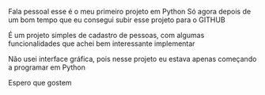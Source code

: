 Fala pessoal esse é o meu primeiro projeto em Python
Só agora depois de um bom tempo que eu consegui subir esse projeto para o GITHUB


É  um projeto simples de cadastro de pessoas, com algumas funcionalidades que achei bem interessante implementar

Não usei interface gráfica, pois nesse projeto eu estava apenas começando a programar em Python

Espero que gostem
